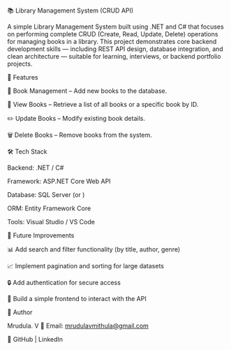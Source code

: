 📚 Library Management System (CRUD API)

A simple Library Management System built using .NET and C# that focuses on performing complete CRUD (Create, Read, Update, Delete) operations for managing books in a library. This project demonstrates core backend development skills — including REST API design, database integration, and clean architecture — suitable for learning, interviews, or backend portfolio projects.

🚀 Features

📘 Book Management – Add new books to the database.

🔎 View Books – Retrieve a list of all books or a specific book by ID.

✏️ Update Books – Modify existing book details.

🗑️ Delete Books – Remove books from the system.

🛠️ Tech Stack

Backend: .NET / C#

Framework: ASP.NET Core Web API

Database: SQL Server (or <your DB>)

ORM: Entity Framework Core

Tools: Visual Studio / VS Code


🧪 Future Improvements

📊 Add search and filter functionality (by title, author, genre)

📈 Implement pagination and sorting for large datasets

🔒 Add authentication for secure access

📱 Build a simple frontend to interact with the API

🤝 Author

Mrudula. V
📧 Email: mrudulavmithula@gmail.com

🔗 GitHub | LinkedIn
